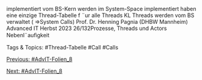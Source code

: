 implementiert vom BS-Kern
werden im System-Space implementiert
haben eine einzige Thread-Tabelle f ¨ur alle Threads
KL Threads werden vom BS verwaltet ( ⇒System Calls)
Prof. Dr. Henning Pagnia (DHBW Mannheim) Advanced IT Herbst 2023 26/132Prozesse, Threads und Actors Nebenl¨auﬁgkeit

   Tags & Topics:
   #Thread-Tabelle
   #Call
   #Calls

[Previous: #AdvIT-Folien_8](AdvIT-Folien_8.md)

[Next: #AdvIT-Folien_8](AdvIT-Folien_8.md)